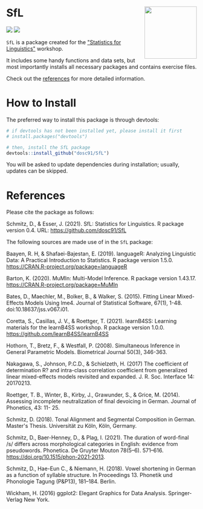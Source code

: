 # SfL <img src='https://dominicschmitz.com/wp-content/uploads/2021/11/SfL_logo.png' align="right" height="138" />

<!-- badges: start -->
![](https://img.shields.io/badge/version-0.4-FFA70B.svg)
![](https://img.shields.io/github/last-commit/dosc91/SfL)
<!-- badges: end -->

`SfL` is a package created for the ["Statistics for Linguistics"](https://div-ling.org/en/events/statistics-for-linguistics-en/) workshop. 

It includes some handy functions and data sets, but most importantly installs all necessary packages and contains exercise files.

Check out the [references](https://dosc91.github.io/SfL/reference/index.html) for more detailed information.


# How to Install

The preferred way to install this package is through devtools:

```r
# if devtools has not been installed yet, please install it first
# install.packages("devtools")

# then, install the SfL package
devtools::install_github("dosc91/SfL")
```

You will be asked to update dependencies during installation; usually, updates can be skipped. 


# References

Please cite the package as follows:

Schmitz, D., & Esser, J. (2021). SfL: Statistics for Linguistics. R package version 0.4. URL: https://github.com/dosc91/SfL

The following sources are made use of in the `SfL` package:

Baayen, R. H, & Shafaei-Bajestan, E. (2019). languageR: Analyzing Linguistic Data: A Practical Introduction to Statistics. R package version 1.5.0. https://CRAN.R-project.org/package=languageR

Barton, K. (2020). MuMIn: Multi-Model Inference. R package version 1.43.17. https://CRAN.R-project.org/package=MuMIn

Bates, D., Maechler, M., Bolker, B., & Walker, S. (2015). Fitting Linear Mixed-Effects Models Using lme4. Journal of Statistical Software, 67(1), 1-48. doi:10.18637/jss.v067.i01.

Coretta, S., Casillas, J. V., & Roettger, T. (2021). learnB4SS: Learning materials for the learnB4SS workshop. R package version 1.0.0. https://github.com/learnB4SS/learnB4SS

Hothorn, T., Bretz, F., & Westfall, P. (2008). Simultaneous Inference in General Parametric Models. Biometrical Journal 50(3), 346-363.

Nakagawa, S., Johnson, P.C.D., & Schielzeth, H. (2017) The coefficient of determination R? and intra-class correlation coefficient from generalized linear mixed-effects models revisited and expanded. J. R. Soc. Interface 14: 20170213.

Roettger, T. B., Winter, B., Kirby, J., Grawunder, S., & Grice, M. (2014). Assessing incomplete neutralization of final devoicing in German. Journal of Phonetics, 43: 11- 25.

Schmitz, D. (2018). Tonal Alignment and Segmental Composition in German. Master's Thesis. Universität zu Köln, Köln, Germany.

Schmitz, D., Baer-Henney, D., & Plag, I. (2021). The duration of word-final /s/ differs across morphological categories in English: evidence from pseudowords. Phonetica. De Gruyter Mouton 78(5–6). 571–616. https://doi.org/10.1515/phon-2021-2013.

Schmitz, D., Hae-Eun C., & Niemann, H. (2018). Vowel shortening in German as a function of syllable structure. In Proceedings 13. Phonetik und Phonologie Tagung (P&P13), 181–184. Berlin.

Wickham, H. (2016) ggplot2: Elegant Graphics for Data Analysis. Springer-Verlag New York.

